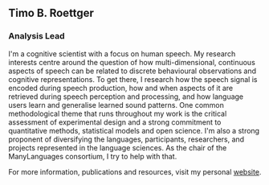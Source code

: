 ## **Timo B. Roettger**

### Analysis Lead

I'm a cognitive scientist with a focus on human speech. My research interests centre around the question of how multi-dimensional, continuous aspects of speech can be related to discrete behavioural observations and cognitive representations. To get there, I research how the speech signal is encoded during speech production, how and when aspects of it are retrieved during speech perception and processing, and how language users learn and generalise learned sound patterns. One common methodological theme that runs throughout my work is the critical assessment of experimental design and a strong commitment to quantitative methods, statistical models and open science. I'm also a strong proponent of diversifying the languages, participants, researchers, and projects represented in the language sciences. As the chair of the ManyLanguages consortium, I try to help with that.

For more information, publications and resources, visit my personal [website](https://timo-b-roettger.github.io).
